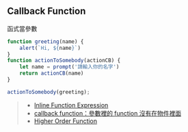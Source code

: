 ##  Callback Function
函式當參數
```js
function greeting(name) {
	alert(`Hi, ${name}`)
}
function actionToSomebody(actionCB) {
	let name = prompt('請輸入你的名字')
	return actionCB(name)
}

actionToSomebody(greeting);
```

>- [Inline Function Expression](Inline%20Function%20Expression.md)
>- [callback function：參數裡的 function 沒有在物件裡面](callback%20function：參數裡的%20function%20沒有在物件裡面.md)
>- [Higher Order Function](Higher%20Order%20Function.md)

